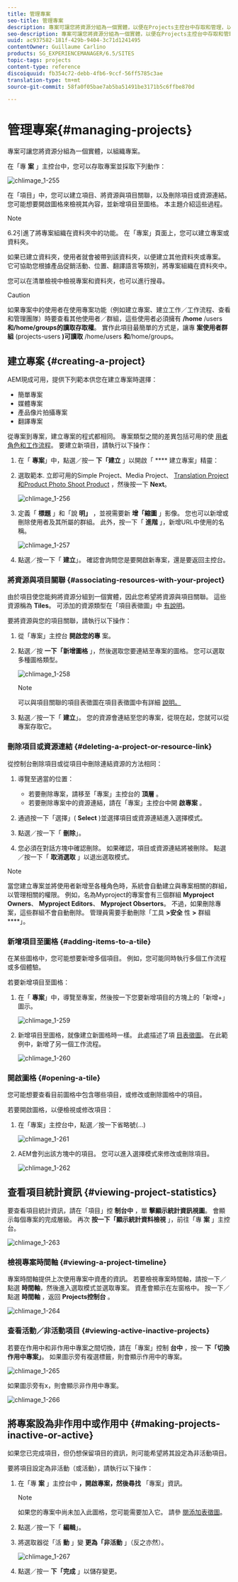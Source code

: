 ```yaml
---
title: 管理專案
seo-title: 管理專案
description: 專案可讓您將資源分組為一個實體，以便在Projects主控台中存取和管理，以組織專案
seo-description: 專案可讓您將資源分組為一個實體，以便在Projects主控台中存取和管理，以組織專案
uuid: ac937582-181f-429b-9404-3c71d1241495
contentOwner: Guillaume Carlino
products: SG_EXPERIENCEMANAGER/6.5/SITES
topic-tags: projects
content-type: reference
discoiquuid: fb354c72-debb-4fb6-9ccf-56ff5785c3ae
translation-type: tm+mt
source-git-commit: 58fa0f05bae7ab5ba51491be3171b5c6ffbe870d

---
```



# 管理專案{#managing-projects}

專案可讓您將資源分組為一個實體，以組織專案。

在「專 **案** 」主控台中，您可以存取專案並採取下列動作：

![chlimage_1-255](assets/chlimage_1-255.png)

在「項目」中，您可以建立項目、將資源與項目關聯，以及刪除項目或資源連結。 您可能想要開啟圖格來檢視其內容，並新增項目至圖格。 本主題介紹這些過程。

>[!NOTE]
>
>6.2引進了將專案組織在資料夾中的功能。 在「專案」頁面上，您可以建立專案或資料夾。
>
>如果已建立資料夾，使用者就會被帶到該資料夾，以便建立其他資料夾或專案。 它可協助您根據產品促銷活動、位置、翻譯語言等類別，將專案組織在資料夾中。
>
>您可以在清單檢視中檢視專案和資料夾，也可以進行搜尋。

>[!CAUTION]
>
>如果專案中的使用者在使用專案功能（例如建立專案、建立工作／工作流程、查看和管理團隊）時要查看其他使用者／群組，這些使用者必須擁有 **/home** /users **和/home/groups的讀取存取權**。 實作此項目最簡單的方式是，讓專 **案使用者群組** (projects-users **)可讀取** /home/users **和**/home/groups。

## 建立專案 {#creating-a-project}

AEM現成可用，提供下列範本供您在建立專案時選擇：

* 簡單專案
* 媒體專案
* 產品像片拍攝專案
* 翻譯專案

從專案到專案，建立專案的程式都相同。 專案類型之間的差異包括可用的使 [用者角色](/help/sites-authoring/projects.md)[和工作流程](/help/sites-authoring/projects-with-workflows.md)。  要建立新項目，請執行以下操作：

1. 在「 **專案**」中，點選／按一 **下「建立** 」以開啟「 **** 建立專案」精靈：
1. 選取範本. 立即可用的Simple Project、Media Project、 [Translation Project](/help/sites-administering/tc-manage.md)[和Product Photo Shoot Product](/help/sites-authoring/managing-product-information.md) ，然後按一下 **Next**。

   ![chlimage_1-256](assets/chlimage_1-256.png)

1. 定義「 **標題** 」和「說 **明」** ，並視需要新 **增「縮圖** 」影像。 您也可以新增或刪除使用者及其所屬的群組。 此外，按一下「 **進階** 」，新增URL中使用的名稱。

   ![chlimage_1-257](assets/chlimage_1-257.png)

1. 點選／按一下「 **建立**」。 確認會詢問您是要開啟新專案，還是要返回主控台。

### 將資源與項目關聯 {#associating-resources-with-your-project}

由於項目使您能夠將資源分組到一個實體，因此您希望將資源與項目關聯。 這些資源稱為 **Tiles**。 可添加的資源類型在「項目表徵圖」中 [有說明](/help/sites-authoring/projects.md#project-tiles)。

要將資源與您的項目關聯，請執行以下操作：

1. 從「專案」主控台 **開啟您的專** 案。
1. 點選／按 **一下「新增圖格** 」，然後選取您要連結至專案的圖格。 您可以選取多種圖格類型。

   ![chlimage_1-258](assets/chlimage_1-258.png)

   >[!NOTE]
   >
   >可以與項目關聯的項目表徵圖在項目表徵圖中有詳細 [說明。](/help/sites-authoring/projects.md#project-tiles)

1. 點選／按一下「 **建立**」。 您的資源會連結至您的專案，從現在起，您就可以從專案存取它。

### 刪除項目或資源連結 {#deleting-a-project-or-resource-link}

從控制台刪除項目或從項目中刪除連結資源的方法相同：

1. 導覽至適當的位置：

   * 若要刪除專案，請移至「專案」主控台的 **頂層** 。
   * 若要刪除專案中的資源連結，請在「專案」主控台中開 **啟專案** 。

1. 通過按一下「選擇」( **Select** )並選擇項目或資源連結進入選擇模式。
1. 點選／按一下「 **刪除**」。

1. 您必須在對話方塊中確認刪除。 如果確認，項目或資源連結將被刪除。 點選／按一下「 **取消選取** 」以退出選取模式。

>[!NOTE]
>
>當您建立專案並將使用者新增至各種角色時，系統會自動建立與專案相關的群組，以管理相關的權限。 例如，名為Myproject的專案會有三個群組 **Myproject Owners**、 **Myproject Editors**、 **Myproject Obsertors**。 不過，如果刪除專案，這些群組不會自動刪除。 管理員需要手動刪除「工具 **>安全** 性 **>** 群組 ****」。

### 新增項目至圖格 {#adding-items-to-a-tile}

在某些圖格中，您可能想要新增多個項目。 例如，您可能同時執行多個工作流程或多個體驗。

若要新增項目至圖格：

1. 在「 **專案**」中，導覽至專案，然後按一下您要新增項目的方塊上的「新增+」圖示。

   ![chlimage_1-259](assets/chlimage_1-259.png)

1. 新增項目至圖格，就像建立新圖格時一樣。 此處描述了項 [目表徵圖](/help/sites-authoring/projects.md#project-tiles)。 在此範例中，新增了另一個工作流程。

   ![chlimage_1-260](assets/chlimage_1-260.png)

### 開啟圖格 {#opening-a-tile}

您可能想要查看目前圖格中包含哪些項目，或修改或刪除圖格中的項目。

若要開啟圖格，以便檢視或修改項目：

1. 在「專案」主控台中，點選／按一下省略號(...)

   ![chlimage_1-261](assets/chlimage_1-261.png)

1. AEM會列出該方塊中的項目。 您可以進入選擇模式來修改或刪除項目。

   ![chlimage_1-262](assets/chlimage_1-262.png)

## 查看項目統計資訊 {#viewing-project-statistics}

要查看項目統計資訊，請在「項目」控 **制台中** ，單 **擊顯示統計資訊視圖**。 會顯示每個專案的完成層級。 再次 **按一下「顯示統計資料檢視** 」，前往「專 **案** 」主控台。

![chlimage_1-263](assets/chlimage_1-263.png)

### 檢視專案時間軸 {#viewing-a-project-timeline}

專案時間軸提供上次使用專案中資產的資訊。 若要檢視專案時間軸，請按一下／點選 **時間軸**，然後進入選取模式並選取專案。 資產會顯示在左窗格中。 按一下／點選 **時間軸** ，返回 **Projects控制台** 。

![chlimage_1-264](assets/chlimage_1-264.png)

### 查看活動／非活動項目 {#viewing-active-inactive-projects}

若要在作用中和非作用中專案之間切換，請在「專案」控制 **台中** ，按一 **下「切換作用中專案」**。 如果圖示旁有複選標籤，則會顯示作用中的專案。

![chlimage_1-265](assets/chlimage_1-265.png)

如果圖示旁有x，則會顯示非作用中專案。

![chlimage_1-266](assets/chlimage_1-266.png)

## 將專案設為非作用中或作用中 {#making-projects-inactive-or-active}

如果您已完成項目，但仍想保留項目的資訊，則可能希望將其設定為非活動項目。

要將項目設定為非活動（或活動），請執行以下操作：

1. 在「專 **案** 」主控台中 **，開啟專案，然後尋找** 「專案」資訊。

   >[!NOTE]
   如果您的專案中尚未加入此圖格，您可能需要加入它。 請參 [閱添加表徵圖](#adding-items-to-a-tile)。

1. 點選／按一下「 **編輯**」。
1. 將選取器從「活 **動** 」變 **更為「非活動** 」（反之亦然）。

   ![chlimage_1-267](assets/chlimage_1-267.png)

1. 點選／按一 **下「完成** 」以儲存變更。

